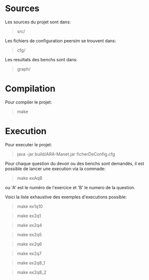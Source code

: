 # Sources
Les sources du projet sont dans:
> src/

Les fichiers de configuration peersim se trouvent dans:
> cfg/

Les resultats des benchs sont dans:
> graph/

# Compilation

Pour compiler le projet:
> make

# Execution

Pour executer le projet:
> java -jar build/ARA-Manet.jar ficherDeConfig.cfg 

Pour chaque question du devoir ou des benchs sont demandés, il est possible de lancer une execution via la commade:
> make exAqB

ou 'A' est le numéro de l'exercice et 'B' le numero de la question.

Voici la liste exhaustive des exemples d'executions possible:

>  make ex1q10

>  make ex2q1

>  make ex2q4

>  make ex2q5

>  make ex2q6

>  make ex2q7

>  make ex2q8_1

>  make ex2q8_2